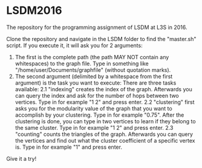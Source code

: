 # LSDM2016
The repository for the programming assignment of LSDM at L3S in 2016.

Clone the repository and navigate in the LSDM folder to find the "master.sh" script. If you execute it, it will ask you for 2 arguments:

1. The first is the complete path (the path MAY NOT contain any whitespaces) to the graph file. Type in something like "/home/user/Documents/graphfile" (without quotation marks).
2. The second argument (delimited by a whitespace from the first argument) is the task you want to execute: There are three tasks available:
2.1 "indexing" creates the index of the graph. Afterwards you can query the index and ask for the number of hops between two vertices. Type in for example "1 2" and press enter.
2.2 "clustering" first asks you for the modularity value of the graph that you want to accomplish by your clustering. Type in for example "0.75". After the clustering is done, you can type in two vertices to learn if they belong to the same cluster. Type in for example "1 2" and press enter.
2.3 "counting" counts the triangles of the graph. Afterwards you can query the vertices and find out what the cluster coefficient of a specific vertex is. Type in for example "1" and press enter.

Give it a try!
